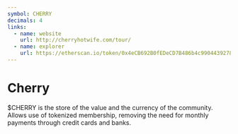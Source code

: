 ```yaml
---
symbol: CHERRY
decimals: 4
links:
  - name: website
    url: http://cherryhotwife.com/tour/
  - name: explorer
    url: https://etherscan.io/token/0x4eCB692B0fEDeCD7B486b4c99044392784877E8C
---
```


# Cherry

$CHERRY is the store of the value and the currency of the community. Allows use of tokenized membership, removing the need for monthly payments through credit cards and banks.

